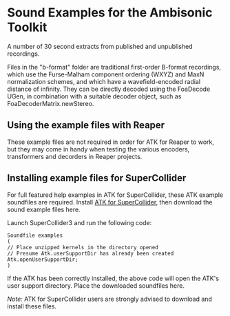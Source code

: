 # Sound Examples for the Ambisonic Toolkit

A number of 30 second extracts from published and unpublished recordings.

Files in the "b-format" folder are traditional first-order B-format recordings, which use the Furse-Malham component ordering (WXYZ) and MaxN normalization schemes, and which have a wavefield-encoded radial distance of infinity. They can be directly decoded using the FoaDecode UGen, in combination with a suitable decoder object, such as FoaDecoderMatrix.newStereo.

## Using the example files with Reaper

These example files are not required in order for ATK for Reaper to work, but they may come in handy when testing the various encoders, transformers and decorders in Reaper projects.

## Installing example files for SuperCollider

For full featured help examples in ATK for SuperCollider, these ATK example soundfiles are required. Install [ATK for SuperCollider](http://ambisonictoolki.github.io/download/supercollider/), then download the sound example files here.

Launch SuperCollider3 and run the following code:

```
Soundfile examples
(
// Place unzipped kernels in the directory opened
// Presume Atk.userSupportDir has already been created
Atk.openUserSupportDir;
)
```


If the ATK has been correctly installed, the above code will open the ATK's user support directory. Place the downloaded soundfiles here.

*Note:* ATK for SuperCollider users are strongly advised to download and install these files.